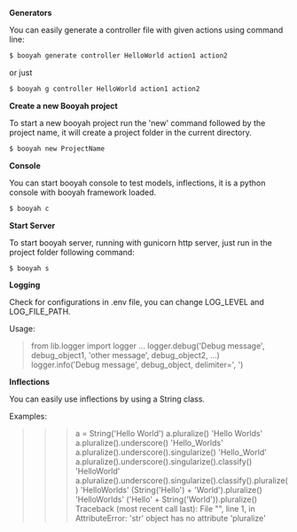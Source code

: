 **Generators**

You can easily generate a controller file with given actions using command line:

```sh
$ booyah generate controller HelloWorld action1 action2
```

or just

```sh
$ booyah g controller HelloWorld action1 action2
```

**Create a new Booyah project**

To start a new booyah project run the 'new' command followed by the project name, it will create a project folder in the current directory.

```sh
$ booyah new ProjectName
```

**Console**

You can start booyah console to test models, inflections, it is a python console with booyah framework loaded.

```sh
$ booyah c
```

**Start Server**

To start booyah server, running with gunicorn http server, just run in the project folder following command:

```sh
$ booyah s
```


**Logging**

Check for configurations in .env file, you can change LOG_LEVEL and LOG_FILE_PATH.

Usage:

> from lib.logger import logger
> ...
> logger.debug('Debug message', debug_object1, 'other message', debug_object2, ...)
> logger.info('Debug message', debug_object, delimiter=', ')

**Inflections**

You can easily use inflections by using a String class.

Examples:

>>> a = String('Hello World')
>>> a.pluralize()
'Hello Worlds'
>>> a.pluralize().underscore()
'Hello_Worlds'
>>> a.pluralize().underscore().singularize()
'Hello_World'
>>> a.pluralize().underscore().singularize().classify()
'HelloWorld'
>>> a.pluralize().underscore().singularize().classify().pluralize()
'HelloWorlds'
>>> (String('Hello') + 'World').pluralize()
'HelloWorlds'
>>> ('Hello' + String('World')).pluralize()
Traceback (most recent call last):
  File "<stdin>", line 1, in <module>
AttributeError: 'str' object has no attribute 'pluralize'